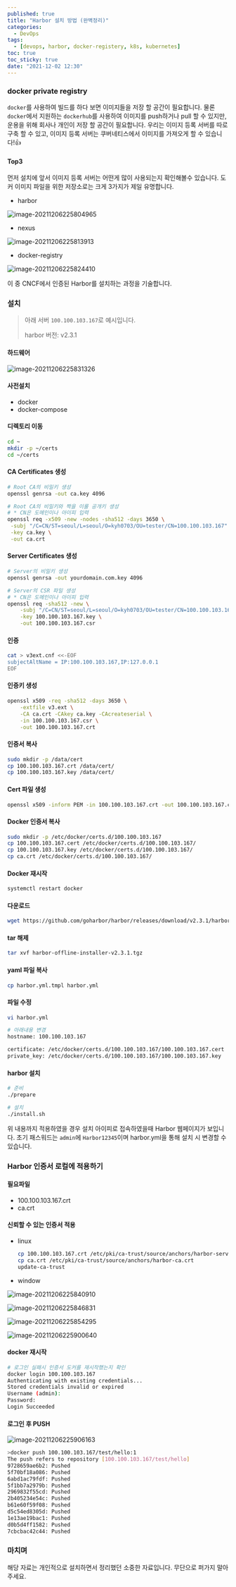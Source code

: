 ```yaml
---
published: true
title: "Harbor 설치 방법 (완벽정리)"
categories:
  - DevOps
tags:
  - [devops, harbor, docker-registery, k8s, kubernetes]
toc: true
toc_sticky: true
date: "2021-12-02 12:30"
---
```


### docker private registry

``docker``를 사용하여 빌드를 하다 보면 이미지들을 저장 할 공간이 필요합니다. 물론 ``docker``에서 지원하는 ``dockerhub``를 사용하여 이미지를 push하거나 pull 할 수 있지만, 운용을 위해 회사나 개인이 저장 할 공간이 필요합니다. 우리는 이미지 등록 서버를 따로 구축 할 수 있고, 이미지 등록 서버는 쿠버네티스에서 이미지를 가져오게 할 수 있습니다!👍

#### Top3

먼저 설치에 앞서 이미지 등록 서버는 어떤게 많이 사용되는지 확인해볼수 있습니다. 도커 이미지 파일을 위한 저장소로는 크게 3가지가 제일 유명합니다.

* harbor

![image-20211206225804965](../../../assets/images/posts/2021-12-02-post-install-harbor/image-20211206225804965.png)

* nexus

![image-20211206225813913](../../../assets/images/posts/2021-12-02-post-install-harbor/image-20211206225813913.png)

* docker-registry

![image-20211206225824410](../../../assets/images/posts/2021-12-02-post-install-harbor/image-20211206225824410.png)

이 중 CNCF에서 인증된 Harbor를 설치하는 과정을 기술합니다.

### 설치

>아래 서버 ```100.100.103.167```로 예시입니다.
>
>harbor 버전: v2.3.1

#### 하드웨어

![image-20211206225831326](../../../assets/images/posts/2021-12-02-post-install-harbor/image-20211206225831326.png)

#### 사전설치

* docker
* docker-compose

#### 디렉토리 이동

```bash
cd ~
mkdir -p ~/certs
cd ~/certs
```

#### CA Certificates 생성

```bash
# Root CA의 비밀키 생성
openssl genrsa -out ca.key 4096

# Root CA의 비밀키와 짝을 이룰 공개키 생성
# * CN은 도메인이나 아이피 입력
openssl req -x509 -new -nodes -sha512 -days 3650 \
 -subj "/C=CN/ST=seoul/L=seoul/O=kyh0703/OU=tester/CN=100.100.103.167" \
 -key ca.key \
 -out ca.crt
```

#### Server Certificates 생성

```bash
# Server의 비밀키 생성
openssl genrsa -out yourdomain.com.key 4096

# Server의 CSR 파일 생성
# * CN은 도메인이나 아이피 입력
openssl req -sha512 -new \
    -subj "/C=CN/ST=seoul/L=seoul/O=kyh0703/OU=tester/CN=100.100.103.167" \
    -key 100.100.103.167.key \
    -out 100.100.103.167.csr
```

#### 인증

```bash
cat > v3ext.cnf <<-EOF
subjectAltName = IP:100.100.103.167,IP:127.0.0.1
EOF
```

#### 인증키 생성

```bash
openssl x509 -req -sha512 -days 3650 \
    -extfile v3.ext \
    -CA ca.crt -CAkey ca.key -CAcreateserial \
    -in 100.100.103.167.csr \
    -out 100.100.103.167.crt
```

#### 인증서 복사

```bash
sudo mkdir -p /data/cert
cp 100.100.103.167.crt /data/cert/
cp 100.100.103.167.key /data/cert/
```

#### Cert 파일 생성

```bash
openssl x509 -inform PEM -in 100.100.103.167.crt -out 100.100.103.167.cert
```

#### Docker 인증서 복사

```bash
sudo mkdir -p /etc/docker/certs.d/100.100.103.167
cp 100.100.103.167.cert /etc/docker/certs.d/100.100.103.167/
cp 100.100.103.167.key /etc/docker/certs.d/100.100.103.167/
cp ca.crt /etc/docker/certs.d/100.100.103.167/
```

#### Docker 재시작

```bash
systemctl restart docker
```

#### 다운로드

```bash
wget https://github.com/goharbor/harbor/releases/download/v2.3.1/harbor-offline-installer-v2.3.1.tgz
```

#### tar 해제

```bash
tar xvf harbor-offline-installer-v2.3.1.tgz
```

#### yaml 파일 복사

```bash
cp harbor.yml.tmpl harbor.yml
```

#### 파일 수정

```bash
vi harbor.yml

# 아래내용 변경
hostname: 100.100.103.167

certificate: /etc/docker/certs.d/100.100.103.167/100.100.103.167.cert
private_key: /etc/docker/certs.d/100.100.103.167/100.100.103.167.key
```

#### harbor 설치

```bash
# 준비
./prepare

# 설치
./install.sh
```

위 내용까지 적용하였을 경우 설치 아이피로 접속하였을때 Harbor 웹페이지가 보입니다. 초기 패스워드는 ``admin``에 ``Harbor12345``이며 harbor.yml을 통해 설치 시 변경할 수 있습니다.

### Harbor 인증서 로컬에 적용하기

#### 필요파일

* 100.100.103.167.crt
* ca.crt

#### 신뢰할 수 있는 인증서 적용

* linux

    ```bash
    cp 100.100.103.167.crt /etc/pki/ca-trust/source/anchors/harbor-server.crt
    cp ca.crt /etc/pki/ca-trust/source/anchors/harbor-ca.crt
    update-ca-trust
    ```

* window

![image-20211206225840910](../../../assets/images/posts/2021-12-02-post-install-harbor/image-20211206225840910.png)

![image-20211206225846831](../../../assets/images/posts/2021-12-02-post-install-harbor/image-20211206225846831.png)

![image-20211206225854295](../../../assets/images/posts/2021-12-02-post-install-harbor/image-20211206225854295.png)

![image-20211206225900640](../../../assets/images/posts/2021-12-02-post-install-harbor/image-20211206225900640.png)

#### docker 재시작

```bash
# 로그인 실패시 인증서 도커를 재시작했는지 확인
docker login 100.100.103.167
Authenticating with existing credentials...
Stored credentials invalid or expired
Username (admin):
Password:
Login Succeeded
```

#### 로그인 후 PUSH

![image-20211206225906163](../../../assets/images/posts/2021-12-02-post-install-harbor/image-20211206225906163.png)

```bash
>docker push 100.100.103.167/test/hello:1
The push refers to repository [100.100.103.167/test/hello]
9728659ae6b2: Pushed
5f70bf18a086: Pushed
6abd1ac79fdf: Pushed
5f1bb7a2979b: Pushed
2969832f55cd: Pushed
2b405234e54c: Pushed
b61e60f59f08: Pushed
d5c54ed8305d: Pushed
1e13ae19bac1: Pushed
d0b5d4ff1582: Pushed
7cbcbac42c44: Pushed
```

### 마치며

해당 자료는 개인적으로 설치하면서 정리했던 소중한 자료입니다. 무단으로 퍼가지 말아주세요.
